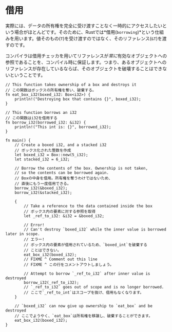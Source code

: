 <!--
# Borrowing
-->
# 借用

<!--
Most of the time, we'd like to access data without taking ownership over
it. To accomplish this, Rust uses a *borrowing* mechanism. Instead of
passing objects by value (`T`), objects can be passed by reference (`&T`).
-->
実際には、データの所有権を完全に受け渡すことなく一時的にアクセスしたいという場合がほとんどです。そのために、Rustでは*借用(`borrowing`)*という仕組みを用います。値そのもの(`T`)を受け渡すのではなく、そのリファレンス(`&T`)を渡すのです。

<!--
The compiler statically guarantees (via its borrow checker) that references 
*always* point to valid objects. That is, while references to an object
exist, the object cannot be destroyed.
-->
コンパイラは借用チェッカを用いてリファレンスが*常に*有効なオブジェクトへの参照であることを、コンパイル時に保証します。つまり、あるオブジェクトへのリファレンスが存在しているならば、そのオブジェクトを破壊することはできないということです。

```rust,editable,ignore,mdbook-runnable
// This function takes ownership of a box and destroys it
// この関数はボックスの所有権を奪い、破棄する。
fn eat_box_i32(boxed_i32: Box<i32>) {
    println!("Destroying box that contains {}", boxed_i32);
}

// This function borrows an i32
// この関数はi32を借用する
fn borrow_i32(borrowed_i32: &i32) {
    println!("This int is: {}", borrowed_i32);
}

fn main() {
    // Create a boxed i32, and a stacked i32
    // ボックス化された整数を作成
    let boxed_i32 = Box::new(5_i32);
    let stacked_i32 = 6_i32;

    // Borrow the contents of the box. Ownership is not taken,
    // so the contents can be borrowed again.
    // Boxの中身を借用。所有権を奪うわけではないため、
    // 直後にもう一度借用できる。
    borrow_i32(&boxed_i32);
    borrow_i32(&stacked_i32);

    {
        // Take a reference to the data contained inside the box
        // ボックス内の要素に対する参照を取得
        let _ref_to_i32: &i32 = &boxed_i32;

        // Error!
        // Can't destroy `boxed_i32` while the inner value is borrowed later in scope.
        // エラー!
        // ボックス内の要素が借用されているため、`boxed_int`を破棄する
        // ことはできない。
        eat_box_i32(boxed_i32);
        // FIXME ^ Comment out this line
        // FIXME ^ この行をコメントアウトしましょう。

        // Attempt to borrow `_ref_to_i32` after inner value is destroyed
        borrow_i32(_ref_to_i32);
        // `_ref_to_i32` goes out of scope and is no longer borrowed.
        // ここで`_ref_to_int`はスコープを抜け、借用もなくなります。
    }

    // `boxed_i32` can now give up ownership to `eat_box` and be destroyed
    // ここでようやく、`eat_box`は所有権を移譲し、破棄することができます。
    eat_box_i32(boxed_i32);
}
```
